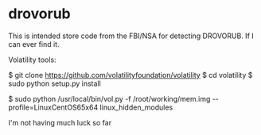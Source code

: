 # drovorub

This is intended store code from the FBI/NSA for detecting DROVORUB. If I can ever find it.

Volatility tools: 

$ git clone https://github.com/volatilityfoundation/volatility
$ cd volatility
$ sudo python setup.py install

$ sudo python /usr/local/bin/vol.py -f /root/working/mem.img --profile=LinuxCentOS65x64 linux_hidden_modules

I'm not having much luck so far

